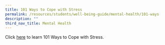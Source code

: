 ```yaml
---
title: 101 Ways to Cope with Stress
permalink: /resources/students/well-being-guide/mental-health/101-ways-to-cope-with-stress/
description: ""
third_nav_title: Mental Health
---
```

Click [here](/files/Counselling/101%20ways%20to%20Cope%20with%20Stress-R3.pdf) to learn 101 Ways to Cope with Stress.
